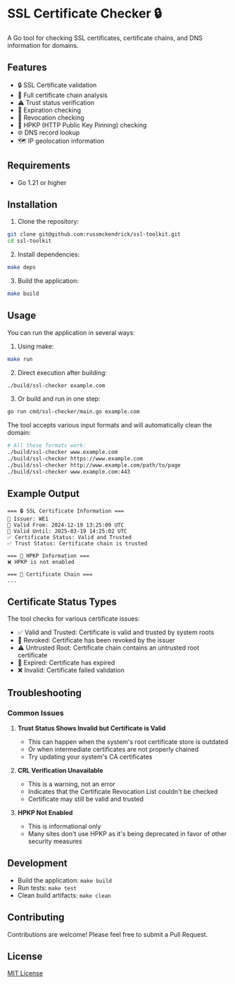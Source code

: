 # SSL Certificate Checker 🔒

A Go tool for checking SSL certificates, certificate chains, and DNS information for domains.

## Features

- 🔒 SSL Certificate validation
- 🔗 Full certificate chain analysis
- ⚠️ Trust status verification
- 📅 Expiration checking
- 🚫 Revocation checking
- 📌 HPKP (HTTP Public Key Pinning) checking
- 🌐 DNS record lookup
- 🗺️ IP geolocation information

## Requirements

- Go 1.21 or higher

## Installation

1. Clone the repository:
```bash
git clone git@github.com:russmckendrick/ssl-toolkit.git
cd ssl-toolkit
```

2. Install dependencies:
```bash
make deps
```

3. Build the application:
```bash
make build
```

## Usage

You can run the application in several ways:

1. Using make:
```bash
make run
```

2. Direct execution after building:
```bash
./build/ssl-checker example.com
```

3. Or build and run in one step:
```bash
go run cmd/ssl-checker/main.go example.com
```

The tool accepts various input formats and will automatically clean the domain:

```bash
# All these formats work:
./build/ssl-checker www.example.com
./build/ssl-checker https://www.example.com
./build/ssl-checker http://www.example.com/path/to/page
./build/ssl-checker www.example.com:443
```

## Example Output

```
=== 🔒 SSL Certificate Information ===
🏢 Issuer: WE1
📅 Valid From: 2024-12-19 13:25:09 UTC
📅 Valid Until: 2025-03-19 14:25:02 UTC
✅ Certificate Status: Valid and Trusted
✅ Trust Status: Certificate chain is trusted

=== 📌 HPKP Information ===
❌ HPKP is not enabled

=== 🔗 Certificate Chain ===
...
```

## Certificate Status Types

The tool checks for various certificate issues:

- ✅ Valid and Trusted: Certificate is valid and trusted by system roots
- 🚫 Revoked: Certificate has been revoked by the issuer
- ⚠️ Untrusted Root: Certificate chain contains an untrusted root certificate
- 📛 Expired: Certificate has expired
- ❌ Invalid: Certificate failed validation

## Troubleshooting

### Common Issues

1. **Trust Status Shows Invalid but Certificate is Valid**
   - This can happen when the system's root certificate store is outdated
   - Or when intermediate certificates are not properly chained
   - Try updating your system's CA certificates

2. **CRL Verification Unavailable**
   - This is a warning, not an error
   - Indicates that the Certificate Revocation List couldn't be checked
   - Certificate may still be valid and trusted

3. **HPKP Not Enabled**
   - This is informational only
   - Many sites don't use HPKP as it's being deprecated in favor of other security measures

## Development

- Build the application: `make build`
- Run tests: `make test`
- Clean build artifacts: `make clean`

## Contributing

Contributions are welcome! Please feel free to submit a Pull Request.

## License

[MIT License](LICENSE)
